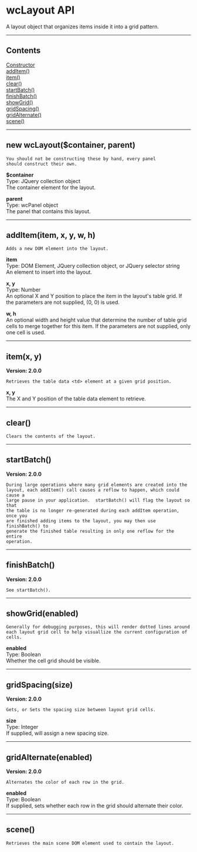 wcLayout API
============

A layout object that organizes items inside it into a grid pattern.


****
## Contents ##
[Constructor](#wcLayout)  
[addItem()](#addItem)  
[item()](#item)  
[clear()](#clear)  
[startBatch()](#startBatch)  
[finishBatch()](#finishBatch)  
[showGrid()](#showGrid)  
[gridSpacing()](#gridSpacing)  
[gridAlternate()](#gridAlternate)  
[scene()](#scene)  

****
<a name="wcLayout"></a>
## new wcLayout($container, parent) ##
    You should not be constructing these by hand, every panel
    should construct their own.

**$container**  
Type: JQuery collection object  
The container element for the layout.  

**parent**  
Type: wcPanel object  
The panel that contains this layout.  

****
<a name="addItem"></a>
## addItem(item, x, y, w, h) ##
    Adds a new DOM element into the layout.

**item**  
Type: DOM Element, JQuery collection object, or JQuery selector string  
An element to insert into the layout.  

**x, y**  
Type: Number  
An optional X and Y position to place the item in the layout's table grid.  If the parameters are not supplied, (0, 0) is used.  

**w, h**  
An optional width and height value that determine the number of table grid cells to merge together for this item.  If the parameters are not supplied, only one cell is used.  

****
<a name="item"></a>
## item(x, y) ##
**Version: 2.0.0**  

    Retrieves the table data <td> element at a given grid position.  

**x, y**  
The X and Y position of the table data element to retrieve.  

****
<a name="clear"></a>
## clear() ##
    Clears the contents of the layout.

****
<a name="startBatch"></a>
## startBatch() ##
**Version: 2.0.0**  

    During large operations where many grid elements are created into the
    layout, each addItem() call causes a reflow to happen, which could cause a
    large pause in your application.  startBatch() will flag the layout so that
    the table is no longer re-generated during each addItem operation, once you
    are finished adding items to the layout, you may then use finishBatch() to
    generate the finished table resulting in only one reflow for the entire
    operation.

****
<a name="finishBatch"></a>
## finishBatch() ##
**Version: 2.0.0**  

    See startBatch().

****
<a name="showGrid"></a>
## showGrid(enabled) ##
    Generally for debugging purposes, this will render dotted lines around
    each layout grid cell to help visuallize the current configuration of cells.

**enabled**  
Type: Boolean  
Whether the cell grid should be visible.  

****
<a name="gridSpacing"></a>
## gridSpacing(size) ##
**Version: 2.0.0**  

    Gets, or Sets the spacing size between layout grid cells.

**size**  
Type: Integer  
If supplied, will assign a new spacing size.  

****
<a name="gridAlternate"></a>
## gridAlternate(enabled) ##
**Version: 2.0.0**  

    Alternates the color of each row in the grid.

**enabled**  
Type: Boolean  
If supplied, sets whether each row in the grid should alternate their color.

****
<a name="scene"></a>
## scene() ##
    Retrieves the main scene DOM element used to contain the layout.
